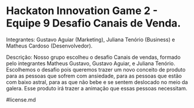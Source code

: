 # Hackaton Innovation Game 2 - Equipe 9 Desafio Canais de Venda.

Integrantes: Gustavo Aguiar (Marketing), Juliana Tenório (Business) e Matheus Cardoso (Desenvolvedor).

Descrição: Nosso grupo escolheu o desafio Canais de vendas, formado pelo integrantes Matheus Gustavo, Gustavo Aguiar, e Juliana Tenório. Escolhemos o desafio pois queremos trazer um novo conceito de produto para as pessoas que sofrem com ansiedade, para as pessoas que estão com baixo astral, para as que não bebe e se sentem deslocado no meio da galera. Esse produto irá trazer a animação que essas pessoas necessitam.


#license.md

